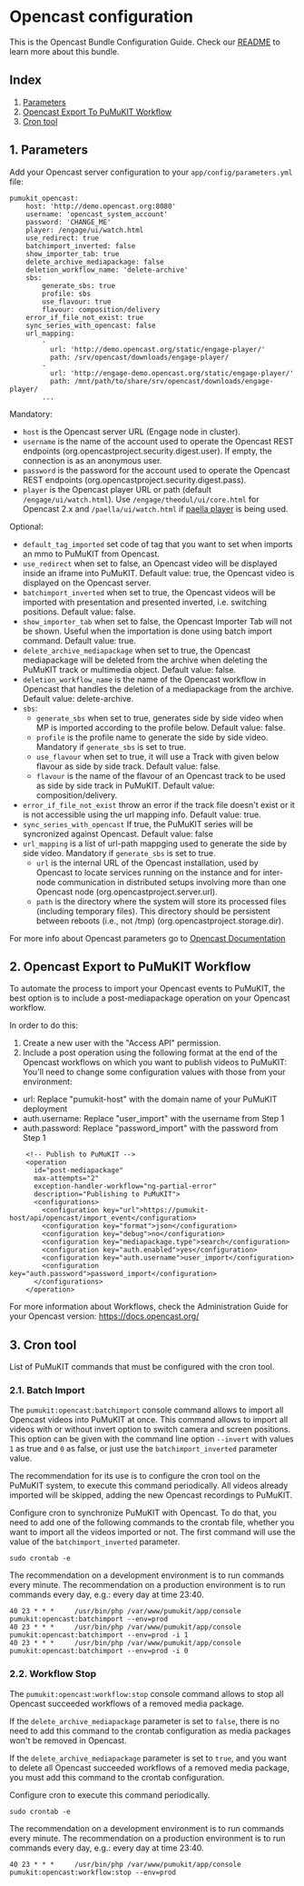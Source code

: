 # Opencast configuration

This is the Opencast Bundle Configuration Guide. Check our [README](README.md) to learn more about this bundle.

## Index

1. [Parameters](#1-parameters)
2. [Opencast Export To PuMuKIT Workflow](#2-opencast-export-to-pumukit-workflow)
3. [Cron tool](#-cron-tool)

## 1. Parameters

Add your Opencast server configuration to your `app/config/parameters.yml` file:

```
pumukit_opencast:
    host: 'http://demo.opencast.org:8080'
    username: 'opencast_system_account'
    password: 'CHANGE_ME'
    player: /engage/ui/watch.html
    use_redirect: true
    batchimport_inverted: false
    show_importer_tab: true
    delete_archive_mediapackage: false
    deletion_workflow_name: 'delete-archive'
    sbs:
        generate_sbs: true
        profile: sbs
        use_flavour: true
        flavour: composition/delivery
    error_if_file_not_exist: true
    sync_series_with_opencast: false
    url_mapping:
        -
          url: 'http://demo.opencast.org/static/engage-player/'
          path: /srv/opencast/downloads/engage-player/
        -
          url: 'http://engage-demo.opencast.org/static/engage-player/'
          path: /mnt/path/to/share/srv/opencast/downloads/engage-player/
        ...
```
Mandatory:
   - `host` is the Opencast server URL (Engage node in cluster).
   - `username` is the name of the account used to operate the Opencast REST endpoints (org.opencastproject.security.digest.user). If empty, the connection is as an anonymous user.
   - `password` is the password for the account used to operate the Opencast REST endpoints (org.opencastproject.security.digest.pass).
   - `player` is the Opencast player URL or path (default `/engage/ui/watch.html`). Use `/engage/theodul/ui/core.html` for Opencast 2.x and `/paella/ui/watch.html` if [paella player](http://paellaplayer.upv.es/) is being used.

Optional:
   - `default_tag_imported` set code of tag that you want to set when imports an mmo to PuMuKIT from Opencast.
   - `use_redirect` when set to false, an Opencast video will be displayed inside an iframe into PuMuKIT. Default value: true, the Opencast video is displayed on the Opencast server.
   - `batchimport_inverted` when set to true, the Opencast videos will be imported with presentation and presented inverted, i.e. switching positions. Default value: false.
   - `show_importer_tab` when set to false, the Opencast Importer Tab will not be shown. Useful when the importation is done using batch import command. Default value: true.
   - `delete_archive_mediapackage` when set to true, the Opencast mediapackage will be deleted from the archive when deleting the PuMuKIT track or multimedia object. Default value: false.
   - `deletion_workflow_name` is the name of the Opencast workflow in Opencast that handles the deletion of a mediapackage from the archive. Default value: delete-archive.
   - `sbs`:
      - `generate_sbs` when set to true, generates side by side video when MP is imported according to the profile below. Default value: false.
      - `profile` is the profile name to generate the side by side video. Mandatory if `generate_sbs` is set to true.
      - `use_flavour` when set to true, it will use a Track with given below flavour as side by side track. Default value: false.
      - `flavour` is the name of the flavour of an Opencast track to be used as side by side track in PuMuKIT. Default value: composition/delivery.
   - `error_if_file_not_exist` throw an error if the track file doesn't exist or it is not accessible using the url mapping info. Default value: true.
   - `sync_series_with_opencast` If true, the PuMuKIT series will be syncronized against Opencast. Default value: false
   - `url_mapping` is a list of url-path mappging used to generate the side by side video. Mandatory if `generate_sbs` is set to true.
      - `url` is the internal URL of the Opencast installation, used by Opencast to locate services running on the instance and for inter-node communication in distributed setups involving more than one Opencast node (org.opencastproject.server.url).
      - `path` is the directory where the system will store its processed files (including temporary files). This directory should be persistent between reboots (i.e., not /tmp) (org.opencastproject.storage.dir).

For more info about Opencast parameters go to [Opencast Documentation](https://docs.opencast.org/)

## 2. Opencast Export to PuMuKIT Workflow

To automate the process to import your Opencast events to PuMuKIT, the best option is to include a post-mediapackage operation on your Opencast workflow.

In order to do this:

1. Create a new user with the "Access API" permission.
2. Include a post operation using the following format at the end of the Opencast workflows on which you want to publish videos to PuMuKIT:
You'll need to change some configuration values with those from your environment:
* url: Replace "pumukit-host" with the domain name of your PuMuKIT deployment
* auth.username: Replace "user_import" with the username from Step 1
* auth.password: Replace "password_import" with the password from Step 1
```
    <!-- Publish to PuMuKIT -->
    <operation
      id="post-mediapackage"
      max-attempts="2"
      exception-handler-workflow="ng-partial-error"
      description="Publishing to PuMuKIT">
      <configurations>
        <configuration key="url">https://pumukit-host/api/opencast/import_event</configuration>
        <configuration key="format">json</configuration>
        <configuration key="debug">no</configuration>
        <configuration key="mediapackage.type">search</configuration>
        <configuration key="auth.enabled">yes</configuration>
        <configuration key="auth.username">user_import</configuration>
        <configuration key="auth.password">password_import</configuration>
      </configurations>
    </operation>
```
For more information about Workflows, check the Administration Guide for your Opencast version: https://docs.opencast.org/


## 3. Cron tool

List of PuMuKIT commands that must be configured with the cron tool.

### 2.1. Batch Import

The `pumukit:opencast:batchimport` console command allows to import all Opencast videos into PuMuKIT at once.
This command allows to import all videos with or without invert option to switch camera and screen positions.
This option can be given with the command line option `--invert` with values `1` as true and `0` as false,
or just use the `batchimport_inverted` parameter value.

The recommendation for its use is to configure the cron tool on the PuMuKIT system, to execute this command periodically.
All videos already imported will be skipped, adding the new Opencast recordings to PuMuKIT.

Configure cron to synchronize PuMuKIT with Opencast. To do that, you need to add one of the following commands to the crontab file,
whether you want to import all the videos imported or not. The first command will use the value of the `batchimport_inverted` parameter.

```
sudo crontab -e
```

The recommendation on a development environment is to run commands every minute.
The recommendation on a production environment is to run commands every day, e.g.: every day at time 23:40.

```
40 23 * * *     /usr/bin/php /var/www/pumukit/app/console pumukit:opencast:batchimport --env=prod
40 23 * * *     /usr/bin/php /var/www/pumukit/app/console pumukit:opencast:batchimport --env=prod -i 1
40 23 * * *     /usr/bin/php /var/www/pumukit/app/console pumukit:opencast:batchimport --env=prod -i 0
```

### 2.2. Workflow Stop

The `pumukit:opencast:workflow:stop` console command allows to stop all Opencast succeeded workflows of
a removed media package.

If the `delete_archive_mediapackage` parameter is set to `false`, there is no need to add this command to
the crontab configuration as media packages won't be removed in Opencast.

If the `delete_archive_mediapackage` parameter is set to `true`, and you want to delete all Opencast
succeeded workflows of a removed media package, you must add this command to the crontab configuration.

Configure cron to execute this command periodically.

```
sudo crontab -e
```

The recommendation on a development environment is to run commands every minute.
The recommendation on a production environment is to run commands every day, e.g.: every day at time 23:40.

```
40 23 * * *     /usr/bin/php /var/www/pumukit/app/console pumukit:opencast:workflow:stop --env=prod
```
